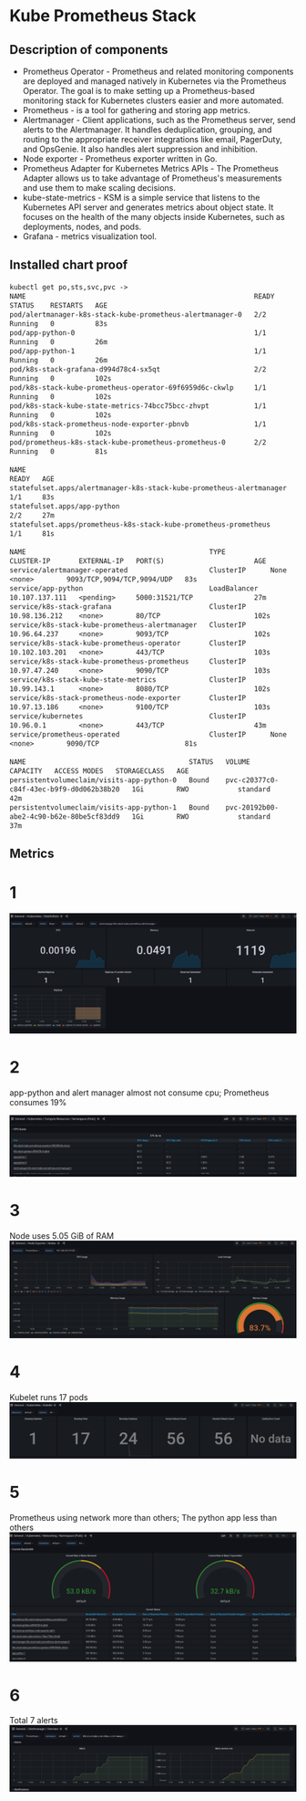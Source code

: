 # Kube Prometheus Stack

## Description of components
* Prometheus Operator - Prometheus and related monitoring components are deployed and managed natively in Kubernetes via the Prometheus Operator. The goal is to make setting up a Prometheus-based monitoring stack for Kubernetes clusters easier and more automated.
* Prometheus - is a tool for gathering and storing app metrics.
* Alertmanager - Client applications, such as the Prometheus server, send alerts to the Alertmanager. It handles deduplication, grouping, and routing to the appropriate receiver integrations like email, PagerDuty, and OpsGenie. It also handles alert suppression and inhibition.
* Node exporter - Prometheus exporter written in Go.
* Prometheus Adapter for Kubernetes Metrics APIs - The Prometheus Adapter allows us to take advantage of Prometheus's measurements and use them to make scaling decisions.
* kube-state-metrics - KSM is a simple service that listens to the Kubernetes API server and generates metrics about object state. It focuses on the health of the many objects inside Kubernetes, such as deployments, nodes, and pods.
* Grafana - metrics visualization tool.
## Installed chart proof

```
kubectl get po,sts,svc,pvc ->
NAME                                                        READY   STATUS    RESTARTS   AGE
pod/alertmanager-k8s-stack-kube-prometheus-alertmanager-0   2/2     Running   0          83s
pod/app-python-0                                            1/1     Running   0          26m
pod/app-python-1                                            1/1     Running   0          26m
pod/k8s-stack-grafana-d994d78c4-sx5qt                       2/2     Running   0          102s
pod/k8s-stack-kube-prometheus-operator-69f6959d6c-ckwlp     1/1     Running   0          102s
pod/k8s-stack-kube-state-metrics-74bcc75bcc-zhvpt           1/1     Running   0          102s
pod/k8s-stack-prometheus-node-exporter-pbnvb                1/1     Running   0          102s
pod/prometheus-k8s-stack-kube-prometheus-prometheus-0       2/2     Running   0          81s

NAME                                                                   READY   AGE
statefulset.apps/alertmanager-k8s-stack-kube-prometheus-alertmanager   1/1     83s
statefulset.apps/app-python                                            2/2     27m
statefulset.apps/prometheus-k8s-stack-kube-prometheus-prometheus       1/1     81s

NAME                                             TYPE           CLUSTER-IP       EXTERNAL-IP   PORT(S)                      AGE
service/alertmanager-operated                    ClusterIP      None             <none>        9093/TCP,9094/TCP,9094/UDP   83s
service/app-python                               LoadBalancer   10.107.137.111   <pending>     5000:31521/TCP               27m
service/k8s-stack-grafana                        ClusterIP      10.98.136.212    <none>        80/TCP                       102s
service/k8s-stack-kube-prometheus-alertmanager   ClusterIP      10.96.64.237     <none>        9093/TCP                     102s
service/k8s-stack-kube-prometheus-operator       ClusterIP      10.102.103.201   <none>        443/TCP                      103s
service/k8s-stack-kube-prometheus-prometheus     ClusterIP      10.97.47.240     <none>        9090/TCP                     103s
service/k8s-stack-kube-state-metrics             ClusterIP      10.99.143.1      <none>        8080/TCP                     102s
service/k8s-stack-prometheus-node-exporter       ClusterIP      10.97.13.186     <none>        9100/TCP                     103s
service/kubernetes                               ClusterIP      10.96.0.1        <none>        443/TCP                      43m
service/prometheus-operated                      ClusterIP      None             <none>        9090/TCP                     81s

NAME                                        STATUS   VOLUME                                     CAPACITY   ACCESS MODES   STORAGECLASS   AGE
persistentvolumeclaim/visits-app-python-0   Bound    pvc-c20377c0-c84f-43ec-b9f9-d0d062b38b20   1Gi        RWO            standard       42m
persistentvolumeclaim/visits-app-python-1   Bound    pvc-20192b00-abe2-4c90-b62e-80be5cf83dd9   1Gi        RWO            standard       37m
```
## Metrics
# 1
![Cpu and Mem of statefull set](images/cpu-mem.png)
# 2
app-python and alert manager almost not consume cpu; Prometheus consumes 19%

![Cpu Pod](images/pod-cpu.png)
# 3
Node uses 5.05 GiB of RAM
![Mem node](images/node-mem.png)

# 4
Kubelet runs 17 pods
![Kubelet](images/kubelet.png)

# 5

Prometheus using network more than others; The python app less than others
![Network](images/network.png)

# 6

Total 7 alerts
![Alerts](images/alerts.png)
